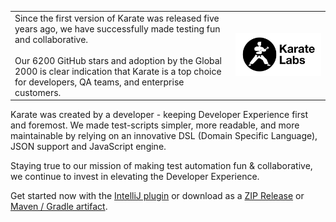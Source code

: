 <table>
<tr>
<td>
Since the first version of Karate was released five years ago, we have successfully made testing fun and collaborative. <br/><br/>Our 6200 GitHub stars and adoption by the Global 2000 is clear indication that Karate is a top choice for developers, QA teams, and enterprise customers.
</td>
<td width="30%"><a href="https://karatelabs.io"><img src="https://raw.githubusercontent.com/karatelabs/.github/main/profile/karate-labs-wide.png"/></a></td>
</tr>
</table>

Karate was created by a developer - keeping Developer Experience first and foremost. We made test-scripts simpler, more readable, and more maintainable by relying on an innovative DSL (Domain Specific Language), JSON support and JavaScript engine.

Staying true to our mission of making test automation fun & collaborative, we continue to invest in elevating the Developer Experience.

Get started now with the [IntelliJ plugin](https://plugins.jetbrains.com/plugin/19232-karate) or download as a [ZIP Release](https://github.com/karatelabs/karate/wiki/ZIP-Release) or [Maven / Gradle artifact](https://karatelabs.github.io/karate/#getting-started).
